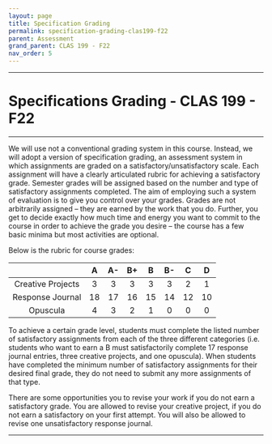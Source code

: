 ```yaml
---
layout: page
title: Specification Grading
permalink: specification-grading-clas199-f22
parent: Assessment
grand_parent: CLAS 199 - F22
nav_order: 5
---
```

***

# Specifications Grading - CLAS 199 - F22

***

We will use not a conventional grading system in this course. Instead, we will adopt a version of specification grading, an assessment system in which assignments are graded on a satisfactory/unsatisfactory scale. Each assignment will have a clearly articulated rubric for achieving a satisfactory grade. Semester grades will be assigned based on the number and type of satisfactory assignments completed. The aim of employing such a system of evaluation is to give you control over your grades. Grades are not arbitrarily assigned – they are earned by the work that you do. Further, you get to decide exactly how much time and energy you want to commit to the course in order to achieve the grade you desire – the course has a few basic minima but most activities are optional.

Below is the rubric for course grades:

|      | A | A- | B+ | B | B- | C | D |
| :---------: | :---------: | :---------: | :---------: | :---------: | :---------: | :---------: | :---------: |
| Creative Projects | 3 | 3 | 3 | 3 | 3 | 2 | 1 |
| Response Journal  | 18 | 17 | 16 | 15 | 14 | 12 | 10 |
| Opuscula | 4 | 3 | 2 | 1 | 0 | 0 | 0 |

To achieve a certain grade level, students must complete the listed number of satisfactory assignments from each of the three different categories (i.e. students who want to earn a B must satisfactorily complete 17 response journal entries, three creative projects, and one opuscula). When students have completed the minimum number of satisfactory assignments for their desired final grade, they do not need to submit any more assignments of that type.

There are some opportunities you to revise your work if you do not earn a satisfactory grade. You are allowed to revise your creative project, if you do not earn a satisfactory on your first attempt. You will also be allowed to revise one unsatisfactory response journal.

***
